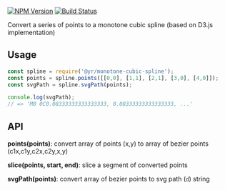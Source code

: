 [![NPM Version](https://img.shields.io/npm/v/@yr/monotone-cubic-spline.svg?style=flat)](https://npmjs.org/package/@yr/monotone-cubic-spline)
[![Build Status](https://img.shields.io/travis/YR/monotone-cubic-spline.svg?style=flat)](https://travis-ci.org/YR/monotone-cubic-spline?branch=master)

Convert a series of points to a monotone cubic spline (based on D3.js implementation)

## Usage

```js
const spline = require('@yr/monotone-cubic-spline');
const points = spline.points([[0,0], [1,1], [2,1], [3,0], [4,0]]);
const svgPath = spline.svgPath(points);

console.log(svgPath);
// => 'M0 0C0.08333333333333333, 0.08333333333333333, ...'
```

## API

**points(points)**: convert array of points (x,y) to array of bezier points (c1x,c1y,c2x,c2y,x,y)

**slice(points, start, end)**: slice a segment of converted points

**svgPath(points)**: convert array of bezier points to svg path (`d`) string